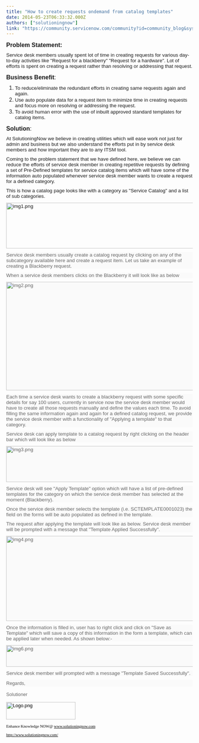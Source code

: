 ```yaml
---
title: "How to create requests ondemand from catalog templates"
date: 2014-05-23T06:33:32.000Z
authors: ["solutioningnow"]
link: "https://community.servicenow.com/community?id=community_blog&sys_id=e87c22e1dbd0dbc01dcaf3231f96193c"
---
```

<p style="margin-top: 5px; margin-bottom: 10px;"><span style="font-family: arial, helvetica, sans-serif; font-size: 12pt;"><strong>Problem Statement:</strong></span></p><p style="margin-top: 10px; margin-bottom: 5px;"><span style="font-family: arial, helvetica, sans-serif; font-size: 10pt;"> Service desk members usually spent lot of time in creating requests for various day-to-day activities like "Request for a blackberry" "Request for a hardware". Lot of efforts is spent on creating a request rather than resolving or addressing that request.</span></p><p></p><p style="margin-top: 10px; margin-bottom: 10px;"><span style="font-family: arial, helvetica, sans-serif; font-size: 12pt;"><strong>Business Benefit</strong>:</span></p><ol style="margin-top: 10px; margin-bottom: 10px;"><li><span style="font-family: arial, helvetica, sans-serif; font-size: 10pt;">To reduce/eliminate the redundant efforts in creating same requests again and again.</span></li><li><span style="font-family: arial, helvetica, sans-serif; font-size: 10pt;">Use auto populate data for a request item to minimize time in creating requests and focus more on resolving or addressing the request.</span></li><li><span style="font-family: arial, helvetica, sans-serif; font-size: 10pt;">To avoid human error with the use of inbuilt approved standard templates for catalog items.</span></li></ol><p></p><p style="margin-top: 10px; margin-bottom: 10px;"><span style="font-family: arial, helvetica, sans-serif; font-size: 12pt;"><strong>Solution</strong>:</span></p><p style="margin-top: 10px; margin-bottom: 10px;"><span style="font-family: arial, helvetica, sans-serif; font-size: 10pt;">At SolutioningNow we believe in creating utilities which will ease work not just for admin and business but we also understand the efforts put in by service desk members and how important they are to any ITSM tool.</span></p><p style="margin-top: 10px; margin-bottom: 10px;"><span style="font-family: arial, helvetica, sans-serif; font-size: 10pt;">Coming to the problem statement that we have defined here, we believe we can reduce the efforts of service desk member in creating repetitive requests by defining a set of Pre-Defined templates for service catalog items which will have some of the information auto populated whenever service desk member wants to create a request for a defined category.</span></p><p style="margin-top: 10px; margin-bottom: 10px;"><span style="font-family: arial, helvetica, sans-serif; font-size: 10pt;">This is how a catalog page looks like with a category as "Service Catalog" and a list of sub categories.</span></p><p style="margin-top: 10px; margin-bottom: 10px;"><span style="font-family: arial, helvetica, sans-serif; font-size: 10pt;"><img   alt="img1.png" class="image-0 jive-image" src="1b8d850adb189f048c8ef4621f9619c4.iix" style="height: 123px; width: 620px;"/></span></p><p style="margin-top: 10px; margin-bottom: 10px; color: #666666; font-family: 'Helvetica Neue', Helvetica, Arial, sans-serif; font-size: 14px; background-color: #fafafa;"><span style="font-family: arial, helvetica, sans-serif; font-size: 10pt;">Service desk members usually create a catalog request by clicking on any of the subcategory available here and create a request item. Let us take an example of creating a Blackberry request.</span></p><p style="margin-top: 10px; margin-bottom: 10px; color: #666666; font-family: 'Helvetica Neue', Helvetica, Arial, sans-serif; font-size: 14px; background-color: #fafafa;"><span style="font-family: arial, helvetica, sans-serif; font-size: 10pt;">When a service desk members clicks on the Blackberry it will look like as below</span></p><p style="margin-top: 10px; margin-bottom: 10px; color: #666666; font-family: 'Helvetica Neue', Helvetica, Arial, sans-serif; font-size: 14px; background-color: #fafafa;"><span style="font-family: arial, helvetica, sans-serif; font-size: 10pt;"><img   alt="img2.png" class="image-1 jive-image" src="352b2882dbd4dfc03eb27a9e0f961929.iix" style="height: 292px; width: 620px;"/></span></p><p style="margin-top: 10px; margin-bottom: 10px; color: #666666; font-family: 'Helvetica Neue', Helvetica, Arial, sans-serif; font-size: 14px; background-color: #fafafa;"><span style="font-family: arial, helvetica, sans-serif; font-size: 10pt;">Each time a service desk wants to create a blackberry request with some specific details for say 100 users, currently in service now the service desk member would have to create all those requests manually and define the values each time. To avoid filling the same information again and again for a defined catalog request, we provide the service desk member with a functionality of "Applying a template" to that category.</span></p><p style="margin-top: 10px; margin-bottom: 10px; color: #666666; font-family: 'Helvetica Neue', Helvetica, Arial, sans-serif; font-size: 14px; background-color: #fafafa;"><span style="font-family: arial, helvetica, sans-serif; font-size: 10pt;">Service desk can apply template to a catalog request by right clicking on the header bar which will look like as below</span></p><p style="margin-top: 10px; margin-bottom: 10px; color: #666666; font-family: 'Helvetica Neue', Helvetica, Arial, sans-serif; font-size: 14px; background-color: #fafafa;"><span style="font-family: arial, helvetica, sans-serif; font-size: 10pt;"><img   alt="img3.png" class="jive-image image-2" src="ec9c44c6dbdcdb048c8ef4621f96193c.iix" style="height: 97px; width: 620px;"/></span></p><p style="margin-top: 10px; margin-bottom: 10px; color: #666666; font-family: 'Helvetica Neue', Helvetica, Arial, sans-serif; font-size: 14px; background-color: #fafafa;"><span style="font-family: arial, helvetica, sans-serif; font-size: 10pt;">Service desk will see "Apply Template" option which will have a list of pre-defined templates for the category on which the service desk member has selected at the moment (Blackberry).</span></p><p style="margin-top: 10px; margin-bottom: 10px; color: #666666; font-family: 'Helvetica Neue', Helvetica, Arial, sans-serif; font-size: 14px; background-color: #fafafa;"><span style="font-family: arial, helvetica, sans-serif; font-size: 10pt;">Once the service desk member selects the template (i.e. SCTEMPLATE0001023) the field on the forms will be auto populated as defined in the template.</span></p><p style="margin-top: 10px; margin-bottom: 10px; color: #666666; font-family: 'Helvetica Neue', Helvetica, Arial, sans-serif; font-size: 14px; background-color: #fafafa;"><span style="font-family: arial, helvetica, sans-serif; font-size: 10pt;">The request after applying the template will look like as below. Service desk member will be prompted with a message that "Template Applied Successfully".</span></p><p style="margin-top: 10px; margin-bottom: 10px; color: #666666; font-family: 'Helvetica Neue', Helvetica, Arial, sans-serif; font-size: 14px; background-color: #fafafa;"><span style="font-family: arial, helvetica, sans-serif; font-size: 10pt;"><img   alt="img4.png" class="jive-image image-3" src="c0ce63f9db1c93049c9ffb651f961914.iix" style="height: 229px; width: 620px;"/></span></p><p style="margin-top: 10px; margin-bottom: 10px; color: #666666; font-family: 'Helvetica Neue', Helvetica, Arial, sans-serif; font-size: 14px; background-color: #fafafa;"><span style="color: #666666; font-size: 10pt; background-color: #fafafa; font-family: arial, helvetica, sans-serif;">Once the information is filled in, user has to right click and click on "Save as Template" which will save a copy of this information in the form a template, which can be applied later when needed. As shown below:-</span></p><p style="margin-top: 10px; margin-bottom: 10px; color: #666666; font-family: 'Helvetica Neue', Helvetica, Arial, sans-serif; font-size: 14px; background-color: #fafafa;"><span style="color: #666666; font-size: 10pt; background-color: #fafafa; font-family: arial, helvetica, sans-serif;"><img   alt="img6.png" class="jive-image image-4" src="ff1d018edb5c97041dcaf3231f961914.iix" style="height: 58px; width: 620px;"/></span></p><p style="margin-top: 10px; margin-bottom: 10px; color: #666666; font-family: 'Helvetica Neue', Helvetica, Arial, sans-serif; font-size: 14px; background-color: #fafafa;"><span style="color: #666666; font-size: 10pt; background-color: #fafafa; font-family: arial, helvetica, sans-serif;">Service desk member will prompted with a message "Template Saved Successfully".</span></p><p style="margin-top: 10px; margin-bottom: 10px; color: #666666; font-family: 'Helvetica Neue', Helvetica, Arial, sans-serif; font-size: 14px; background-color: #fafafa;"><span style="font-family: arial, sans-serif; font-size: 12.727272033691406px; line-height: 1.5em; background-color: transparent;">Regards,</span></p><p style="font-size: 12.727272033691406px; font-family: arial, sans-serif; color: #666666;">Solutioner</p><p style="font-size: 12.727272033691406px; font-family: arial, sans-serif; color: #666666;"><a _jive_internal="true" data-containerid="-1" data-containertype="-1" data-objectid="9580" data-objecttype="111" href="/servlet/JiveServlet/downloadImage/2-696744-9580/Logo.png" style="font-weight: inherit; font-style: inherit; font-family: inherit; color: #000000;"><img   alt="Logo.png" class="image-0 jive-image jiveImage" height="47" src="dc8c20c6db149344e9737a9e0f9619a4.iix" style="border: 0px currentcolor; font-weight: inherit; font-style: inherit; font-family: inherit;" width="187"/></a></p><p style="font-size: 12.727272033691406px; font-family: arial, sans-serif; color: #666666;"><span style="font-weight: inherit; font-style: inherit; font-size: 8pt; font-family: Calibri; color: black;">Enhance Knowledge NOW@ </span><span style="font-weight: inherit; font-style: inherit; font-size: 8pt; font-family: Calibri; color: black;"><a title="k-external-small" class="jive-link-external-small" href="http://www.solutioningnow.com/" rel="nofollow" style="font-weight: inherit; font-style: inherit; font-family: inherit; color: #000000;">www.solutioningnow.com</a></span></p><p style="font-size: 12.727272033691406px; font-family: arial, sans-serif; color: #666666;"><span style="font-weight: inherit; font-style: inherit; font-size: 8pt; font-family: Calibri; color: black;"><a title="k-external-small" class="jive-link-external-small" href="http://www.solutioningnow.com/" rel="nofollow" style="font-weight: inherit; font-style: inherit; font-family: inherit; color: #000000;">http://www.solutioningnow.com/</a></span></p>